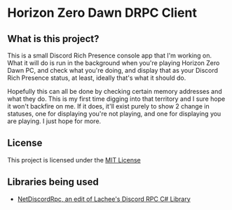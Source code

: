 ﻿# Horizon Zero Dawn DRPC Client

## What is this project?

This is a small Discord Rich Presence console app that I'm working on. What it will do is run in the background when 
you're playing Horizon Zero Dawn PC, and check what you're doing, and display that as your Discord Rich Presence 
status, at least, ideally that's what it should do. 

Hopefully this can all be done by checking certain memory addresses and what they do. This is my first time digging 
into that territory and I sure hope it won't backfire on me. If it does, it'll exist purely to show 2 change in 
statuses, one for displaying you're not playing, and one for displaying you are playing. I just hope for more.

## License

This project is licensed under the [MIT License](LICENSE)

## Libraries being used
- [NetDiscordRpc, an edit of Lachee's Discord RPC C# Library](https://www.nuget.org/packages/NetDiscordRpc)